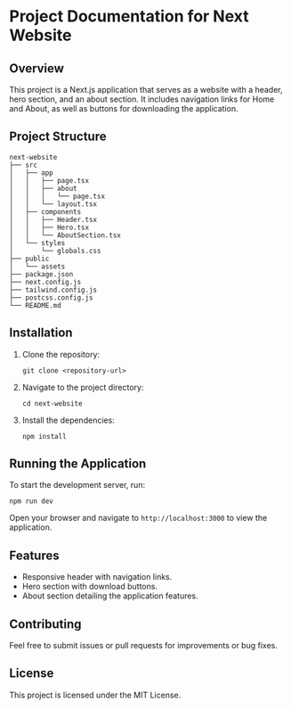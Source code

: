 # Project Documentation for Next Website

## Overview
This project is a Next.js application that serves as a website with a header, hero section, and an about section. It includes navigation links for Home and About, as well as buttons for downloading the application.

## Project Structure
```
next-website
├── src
│   ├── app
│   │   ├── page.tsx
│   │   ├── about
│   │   │   └── page.tsx
│   │   └── layout.tsx
│   ├── components
│   │   ├── Header.tsx
│   │   ├── Hero.tsx
│   │   └── AboutSection.tsx
│   └── styles
│       └── globals.css
├── public
│   └── assets
├── package.json
├── next.config.js
├── tailwind.config.js
├── postcss.config.js
└── README.md
```

## Installation
1. Clone the repository:
   ```
   git clone <repository-url>
   ```
2. Navigate to the project directory:
   ```
   cd next-website
   ```
3. Install the dependencies:
   ```
   npm install
   ```

## Running the Application
To start the development server, run:
```
npm run dev
```
Open your browser and navigate to `http://localhost:3000` to view the application.

## Features
- Responsive header with navigation links.
- Hero section with download buttons.
- About section detailing the application features.

## Contributing
Feel free to submit issues or pull requests for improvements or bug fixes.

## License
This project is licensed under the MIT License.